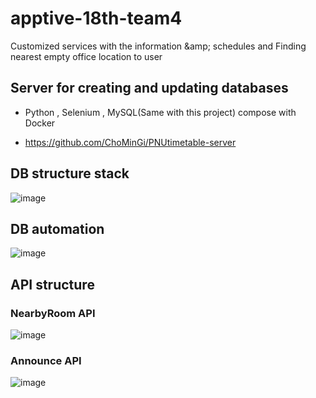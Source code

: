 # apptive-18th-team4
Customized services with the information &amp;amp; schedules and Finding nearest empty office location to user


## Server for creating and updating databases

 - Python , Selenium , MySQL(Same with this project) compose with Docker
 * https://github.com/ChoMinGi/PNUtimetable-server


## DB structure stack

![image](https://user-images.githubusercontent.com/81455273/228015611-5c095ac8-4c05-49fe-8cdc-3d61df1615d9.png)


## DB automation

![image](https://user-images.githubusercontent.com/81455273/228016043-4e8508ca-522d-4519-b503-a4f787a53f26.png)

## API structure

### NearbyRoom API
![image](https://user-images.githubusercontent.com/81455273/228016073-281bdab1-d04f-40b9-870f-37e697e97b82.png)


### Announce API
![image](https://user-images.githubusercontent.com/81455273/228016125-e9c299fe-eb17-4233-a52b-bb3b1ae893a6.png)
